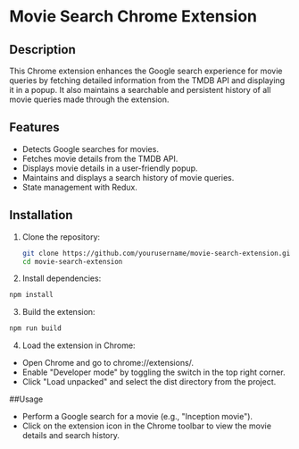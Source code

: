 # Movie Search Chrome Extension

## Description
This Chrome extension enhances the Google search experience for movie queries by fetching detailed information from the TMDB API and displaying it in a popup. It also maintains a searchable and persistent history of all movie queries made through the extension.

## Features
- Detects Google searches for movies.
- Fetches movie details from the TMDB API.
- Displays movie details in a user-friendly popup.
- Maintains and displays a search history of movie queries.
- State management with Redux.

## Installation

1. Clone the repository:
   ```bash
   git clone https://github.com/yourusername/movie-search-extension.git
   cd movie-search-extension
   ```
2. Install dependencies:
  ```bash
  npm install
  ```
3. Build the extension:
  ```bash
  npm run build
  ```

4. Load the extension in Chrome:
  * Open Chrome and go to chrome://extensions/.
  * Enable "Developer mode" by toggling the switch in the top right corner.
  * Click "Load unpacked" and select the dist directory from the project.

##Usage
  * Perform a Google search for a movie (e.g., "Inception movie").
  * Click on the extension icon in the Chrome toolbar to view the movie details and search history.

    

